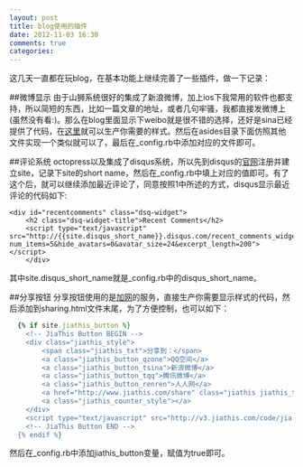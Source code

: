 ```yaml
---
layout: post
title: blog使用的插件
date: 2012-11-03 16:30
comments: true
categories: 
---
```


这几天一直都在玩blog，在基本功能上继续完善了一些插件，做一下记录：

##微博显示
由于山狮系统很好的集成了新浪微博，加上ios下我常用的软件也都支持，所以简短的东西，比如一篇文章的地址，或者几句牢骚，我都直接发微博上(虽然没有看:)。那么在blog里面显示下weibo就是很不错的选择，还好是sina已经提供了代码，在[这里](http://weibo.com/tool/weiboshow)就可以生产你需要的样式。然后在asides目录下面仿照其他文件实现一个类似就可以了，最后在_config.rb中添加对应的文件即可。

##评论系统
octopress以及集成了disqus系统，所以先到disqus的[官网](http://www.disqus.com/)注册并建立site，记录下site的short name，然后在_config.rb中填上对应的值即可。有了这个后，就可以继续添加最近评论了，同意按照1中所述的方式，disqus显示最近评论的代码如下:
```
<div id="recentcomments" class="dsq-widget">
    <h2 class="dsq-widget-title">Recent Comments</h2>
	<script type="text/javascript" src="http://{{site.disqus_short_name}}.disqus.com/recent_comments_widget.js?num_items=5&hide_avatars=0&avatar_size=24&excerpt_length=200"></script>
	</div>
```
其中site.disqus_short_name就是_config.rb中的disqus_short_name。

##分享按钮
分享按钮使用的是[加网](http://www.jiathis.com/)的服务，直接生产你需要显示样式的代码，然后添加到sharing.html文件末尾，为了方便控制，也可以如下：
``` ruby
  {% if site.jiathis_button %}
  	<!-- JiaThis Button BEGIN -->
	<div class="jiathis_style">
		<span class="jiathis_txt">分享到：</span>
		<a class="jiathis_button_qzone">QQ空间</a>
		<a class="jiathis_button_tsina">新浪微博</a>
		<a class="jiathis_button_tqq">腾讯微博</a>
		<a class="jiathis_button_renren">人人网</a>
		<a href="http://www.jiathis.com/share" class="jiathis jiathis_txt jiathis_separator jtico jtico_jiathis" target="_blank">更多</a>
		<a class="jiathis_counter_style"></a>
	</div>
	<script type="text/javascript" src="http://v3.jiathis.com/code/jia.js?uid=1341635338767143" charset="utf-8"></script>
	<!-- JiaThis Button END -->
  {% endif %}
```
然后在_config.rb中添加jiathis_button变量，赋值为true即可。

